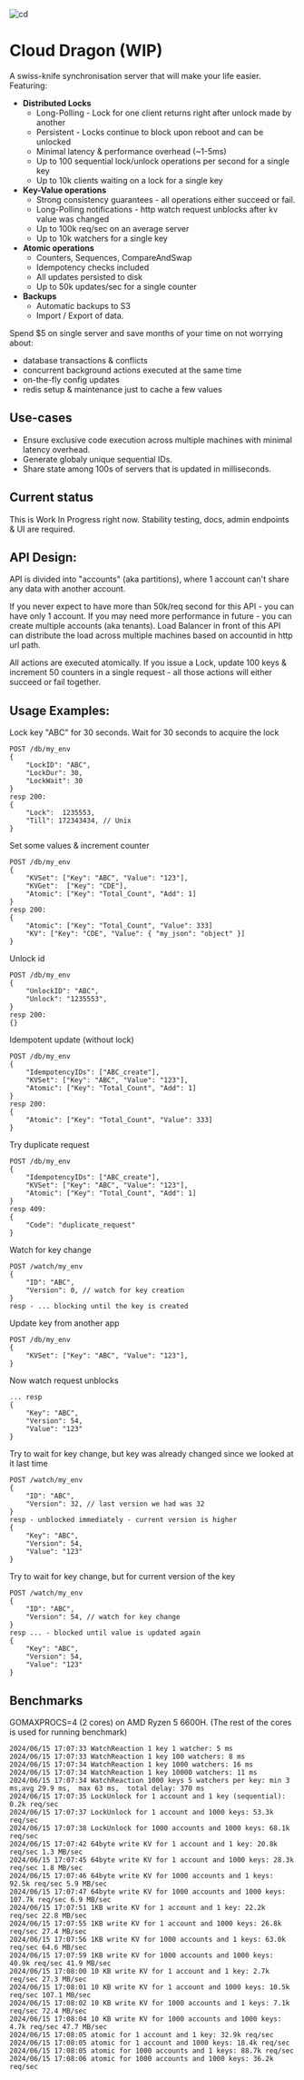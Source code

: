 ![cd](cdtools.png) 
# Cloud Dragon  (WIP)
A swiss-knife synchronisation server that will make your life easier. Featuring:

* **Distributed Locks**
    * Long-Polling - Lock for one client returns right after unlock made by another
    * Persistent - Locks continue to block upon reboot and can be unlocked
    * Minimal latency & performance overhead  (~1-5ms)
    * Up to 100 sequential lock/unlock operations per second for a single key
    * Up to 10k clients waiting on a lock for a single key
* **Key-Value operations**
    * Strong consistency guarantees - all operations either succeed or fail.
    * Long-Polling notifications - http watch request unblocks after kv value was changed
    * Up to 100k req/sec on an average server
    * Up to 10k watchers for a single key
* **Atomic operations**
    * Counters, Sequences, CompareAndSwap
    * Idempotency checks included
    * All updates persisted to disk
    * Up to 50k updates/sec for a single counter
* **Backups**
    * Automatic backups to S3
    * Import / Export of data.

Spend $5 on single server and save months of your time on not worrying about:
- database transactions & conflicts
- concurrent background actions executed at the same time
- on-the-fly config updates
- redis setup & maintenance just to cache a few values

## Use-cases
* Ensure exclusive code execution across multiple machines with minimal latency overhead.
* Generate globaly unique sequential IDs.
* Share state among 100s of servers that is updated in milliseconds.

## Current status
This is Work In Progress right now.
Stability testing, docs, admin endpoints & UI are required.

## API Design:
API is divided into "accounts" (aka partitions), where 1 account can't share any data with another account. 

If you never expect to have more than 50k/req second for this API - you can have only 1 account. If you may need more performance in future - you can create multiple accounts (aka tenants). Load Balancer in front of this API can distribute the load across multiple machines based on accountid in http url path.

All actions are executed atomically. If you issue a Lock, update 100 keys & increment 50 counters in a single request - all those actions will either succeed or fail together.

## Usage Examples:
Lock key "ABC" for 30 seconds. Wait for 30 seconds to acquire the lock
```
POST /db/my_env
{
    "LockID": "ABC",
    "LockDur": 30,
    "LockWait": 30
}
resp 200:
{
    "Lock":  1235553,
    "Till": 172343434, // Unix
}
```

Set some values & increment counter
```
POST /db/my_env
{
    "KVSet": ["Key": "ABC", "Value": "123"],
    "KVGet":  ["Key": "CDE"],
    "Atomic": ["Key": "Total_Count", "Add": 1]
}
resp 200:
{
    "Atomic": ["Key": "Total_Count", "Value": 333]
    "KV": ["Key": "CDE", "Value": { "my_json": "object" }]
}
```

Unlock id
```
POST /db/my_env
{
    "UnlockID": "ABC",
    "Unlock": "1235553",
}
resp 200:
{}
```


Idempotent update (without lock)
```
POST /db/my_env
{
    "IdempotencyIDs": ["ABC_create"],
    "KVSet": ["Key": "ABC", "Value": "123"],
    "Atomic": ["Key": "Total_Count", "Add": 1]
}
resp 200:
{
    "Atomic": ["Key": "Total_Count", "Value": 333]
}
```

Try duplicate request
```
POST /db/my_env
{
    "IdempotencyIDs": ["ABC_create"],
    "KVSet": ["Key": "ABC", "Value": "123"],
    "Atomic": ["Key": "Total_Count", "Add": 1]
}
resp 409:
{
    "Code": "duplicate_request"
}
```


Watch for key change
```
POST /watch/my_env
{
    "ID": "ABC",
    "Version": 0, // watch for key creation
}
resp - ... blocking until the key is created
```

Update key from another app
```
POST /db/my_env
{
    "KVSet": ["Key": "ABC", "Value": "123"],
}
```

Now watch request unblocks
```
... resp
{
    "Key": "ABC",
    "Version": 54,
    "Value": "123"
}
```

Try to wait for key change, but key was already changed since we looked at it last time
```
POST /watch/my_env
{
    "ID": "ABC",
    "Version": 32, // last version we had was 32
}
resp - unblocked immediately - current version is higher
{
    "Key": "ABC",
    "Version": 54,
    "Value": "123"
}
```

Try to wait for key change, but for current version of the key
```
POST /watch/my_env
{
    "ID": "ABC",
    "Version": 54, // watch for key change
}
resp ... - blocked until value is updated again
{
    "Key": "ABC",
    "Version": 54,
    "Value": "123"
}
```


## Benchmarks
GOMAXPROCS=4 (2 cores) on AMD Ryzen 5 6600H.  (The rest of the cores is used for running benchmark)
 ```
2024/06/15 17:07:33 WatchReaction 1 key 1 watcher: 5 ms 
2024/06/15 17:07:33 WatchReaction 1 key 100 watchers: 8 ms 
2024/06/15 17:07:34 WatchReaction 1 key 1000 watchers: 16 ms 
2024/06/15 17:07:34 WatchReaction 1 key 10000 watchers: 11 ms 
2024/06/15 17:07:34 WatchReaction 1000 keys 5 watchers per key: min 3 ms,avg 29.9 ms,  max 63 ms,  total delay: 370 ms 
2024/06/15 17:07:35 LockUnlock for 1 account and 1 key (sequential): 0.2k req/sec 
2024/06/15 17:07:37 LockUnlock for 1 account and 1000 keys: 53.3k req/sec 
2024/06/15 17:07:38 LockUnlock for 1000 accounts and 1000 keys: 68.1k req/sec 
2024/06/15 17:07:42 64byte write KV for 1 account and 1 key: 20.8k req/sec 1.3 MB/sec
2024/06/15 17:07:45 64byte write KV for 1 account and 1000 keys: 28.3k req/sec 1.8 MB/sec
2024/06/15 17:07:46 64byte write KV for 1000 accounts and 1 keys: 92.5k req/sec 5.9 MB/sec
2024/06/15 17:07:47 64byte write KV for 1000 accounts and 1000 keys: 107.7k req/sec 6.9 MB/sec
2024/06/15 17:07:51 1KB write KV for 1 account and 1 key: 22.2k req/sec 22.8 MB/sec
2024/06/15 17:07:55 1KB write KV for 1 account and 1000 keys: 26.8k req/sec 27.4 MB/sec
2024/06/15 17:07:56 1KB write KV for 1000 accounts and 1 keys: 63.0k req/sec 64.6 MB/sec
2024/06/15 17:07:59 1KB write KV for 1000 accounts and 1000 keys: 40.9k req/sec 41.9 MB/sec
2024/06/15 17:08:00 10 KB write KV for 1 account and 1 key: 2.7k req/sec 27.3 MB/sec
2024/06/15 17:08:01 10 KB write KV for 1 account and 1000 keys: 10.5k req/sec 107.1 MB/sec
2024/06/15 17:08:02 10 KB write KV for 1000 accounts and 1 keys: 7.1k req/sec 72.4 MB/sec
2024/06/15 17:08:04 10 KB write KV for 1000 accounts and 1000 keys: 4.7k req/sec 47.7 MB/sec
2024/06/15 17:08:05 atomic for 1 account and 1 key: 32.9k req/sec
2024/06/15 17:08:05 atomic for 1 account and 1000 keys: 18.4k req/sec
2024/06/15 17:08:05 atomic for 1000 accounts and 1 keys: 88.7k req/sec
2024/06/15 17:08:06 atomic for 1000 accounts and 1000 keys: 36.2k req/sec

```

